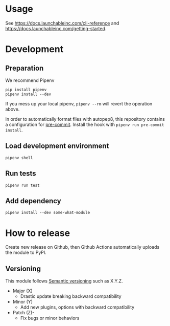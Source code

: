 # Usage

See https://docs.launchableinc.com/cli-reference and https://docs.launchableinc.com/getting-started.

# Development
## Preparation
We recommend Pipenv
```shell
pip install pipenv
pipenv install --dev
```
If you mess up your local pipenv, `pipenv --rm` will revert the operation above.

In order to automatically format files with autopep8, this repository contains a
configuration for [pre-commit](https://pre-commit.com). Install the hook with
`pipenv run pre-commit install`.

## Load development environment
```shell
pipenv shell
```

## Run tests
```shell
pipenv run test
```

## Add dependency
```shell
pipenv install --dev some-what-module
```

# How to release
Create new release on Github, then Github Actions automatically uploads the module to PyPI.

## Versioning
This module follows [Semantic versioning](https://semver.org/) such as X.Y.Z.

* Major (X)
  * Drastic update breaking backward compatibility
* Minor (Y)
  * Add new plugins, options with backward compatibility
* Patch (Z)-
  * Fix bugs or minor behaviors
